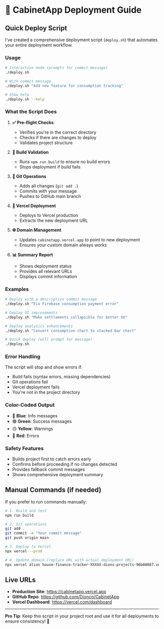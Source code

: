 # 🚀 CabinetApp Deployment Guide

## Quick Deploy Script

I've created a comprehensive deployment script (`deploy.sh`) that automates your entire deployment workflow.

### Usage

```bash
# Interactive mode (prompts for commit message)
./deploy.sh

# With commit message
./deploy.sh "Add new feature for consumption tracking"

# Show help
./deploy.sh --help
```

### What the Script Does

1. **✅ Pre-flight Checks**
   - Verifies you're in the correct directory
   - Checks if there are changes to deploy
   - Validates project structure

2. **🔨 Build Validation**
   - Runs `npm run build` to ensure no build errors
   - Stops deployment if build fails

3. **📝 Git Operations**
   - Adds all changes (`git add .`)
   - Commits with your message
   - Pushes to GitHub main branch

4. **🚀 Vercel Deployment**
   - Deploys to Vercel production
   - Extracts the new deployment URL

5. **🌐 Domain Management**
   - Updates `cabinetapp.vercel.app` to point to new deployment
   - Ensures your custom domain always works

6. **📊 Summary Report**
   - Shows deployment status
   - Provides all relevant URLs
   - Displays commit information

### Examples

```bash
# Deploy with a descriptive commit message
./deploy.sh "Fix Firebase consumption payment error"

# Deploy UI improvements
./deploy.sh "Make settlements collapsible for better UX"

# Deploy analytics enhancements
./deploy.sh "Convert consumption chart to stacked bar chart"

# Quick deploy (will prompt for message)
./deploy.sh
```

### Error Handling

The script will stop and show errors if:
- Build fails (syntax errors, missing dependencies)
- Git operations fail
- Vercel deployment fails
- You're not in the project directory

### Color-Coded Output

- 🔵 **Blue**: Info messages
- 🟢 **Green**: Success messages
- 🟡 **Yellow**: Warnings
- 🔴 **Red**: Errors

### Safety Features

- Builds project first to catch errors early
- Confirms before proceeding if no changes detected
- Provides fallback commit messages
- Shows comprehensive deployment summary

## Manual Commands (if needed)

If you prefer to run commands manually:

```bash
# 1. Build and test
npm run build

# 2. Git operations
git add .
git commit -m "Your commit message"
git push origin main

# 3. Deploy to Vercel
npx vercel --prod

# 4. Update domain (replace URL with actual deployment URL)
npx vercel alias house-finance-tracker-XXXXX-dions-projects-96b08087.vercel.app cabinetapp.vercel.app
```

## Live URLs

- **Production Site**: https://cabinetapp.vercel.app
- **GitHub Repo**: https://github.com/Dionco/CabinetApp
- **Vercel Dashboard**: https://vercel.com/dashboard

---

**Pro Tip**: Keep this script in your project root and use it for all deployments to ensure consistency! 🎯
